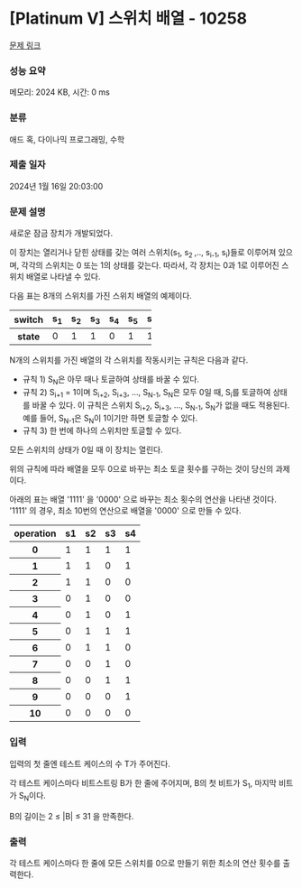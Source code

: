 # [Platinum V] 스위치 배열 - 10258 

[문제 링크](https://www.acmicpc.net/problem/10258) 

### 성능 요약

메모리: 2024 KB, 시간: 0 ms

### 분류

애드 혹, 다이나믹 프로그래밍, 수학

### 제출 일자

2024년 1월 16일 20:03:00

### 문제 설명

<p>새로운 잠금 장치가 개발되었다.</p>

<p>이 장치는 열리거나 닫힌 상태를 갖는 여러 스위치(s<sub>1</sub>, s<sub>2 </sub>,.., s<sub>i-1</sub>, s<sub>i</sub>)들로 이루어져 있으며, 각각의 스위치는 0 또는 1의 상태를 갖는다. 따라서, 각 장치는 0과 1로 이루어진 스위치 배열로 나타낼 수 있다.</p>

<p>다음 표는 8개의 스위치를 가진 스위치 배열의 예제이다.</p>

<table class="table table-bordered" style="width:50%">
	<thead>
		<tr>
			<th>switch</th>
			<th>s<sub>1</sub></th>
			<th>s<sub>2</sub></th>
			<th>s<sub>3</sub></th>
			<th>s<sub>4</sub></th>
			<th>s<sub>5</sub></th>
			<th>s<sub>6</sub></th>
			<th>s<sub>7</sub></th>
			<th>s<sub>8</sub></th>
		</tr>
	</thead>
	<tbody>
		<tr>
			<th>state</th>
			<td>0</td>
			<td>1</td>
			<td>1</td>
			<td>0</td>
			<td>1</td>
			<td>1</td>
			<td>0</td>
			<td>0</td>
		</tr>
	</tbody>
</table>

<p>N개의 스위치를 가진 배열의 각 스위치를 작동시키는 규칙은 다음과 같다.</p>

<ul>
	<li>규칙 1) S<sub>N</sub>은 아무 때나 토글하여 상태를 바꿀 수 있다.</li>
	<li>규칙 2) S<sub>i+1</sub> = 1이며 S<sub>i+2</sub>, S<sub>i+3</sub>, ..., S<sub>N-1</sub>, S<sub>N</sub>은 모두 0일 때, S<sub>i</sub>를 토글하여 상태를 바꿀 수 있다. 이 규칙은 스위치 S<sub>i+2</sub>, S<sub>i+3</sub>, ..., S<sub>N-1</sub>, S<sub>N</sub>가 없을 때도 적용된다. 예를 들어, S<sub>N-1</sub>은 S<sub>N</sub>이 1이기만 하면 토글할 수 있다.</li>
	<li>규칙 3) 한 번에 하나의 스위치만 토글할 수 있다.</li>
</ul>

<p>모든 스위치의 상태가 0일 때 이 장치는 열린다.</p>

<p>위의 규칙에 따라 배열을 모두 0으로 바꾸는 최소 토글 횟수를 구하는 것이 당신의 과제이다.</p>

<p>아래의 표는 배열 '1111' 을 '0000' 으로 바꾸는 최소 횟수의 연산을 나타낸 것이다. '1111' 의 경우, 최소 10번의 연산으로 배열을 '0000' 으로 만들 수 있다.</p>

<table class="table table-bordered" style="width:50%">
	<thead>
		<tr>
			<th>operation</th>
			<th>s1</th>
			<th>s2</th>
			<th>s3</th>
			<th>s4</th>
		</tr>
	</thead>
	<tbody>
		<tr>
			<th>0</th>
			<td>1</td>
			<td>1</td>
			<td>1</td>
			<td>1</td>
		</tr>
		<tr>
			<th>1</th>
			<td>1</td>
			<td>1</td>
			<td>0</td>
			<td>1</td>
		</tr>
		<tr>
			<th>2</th>
			<td>1</td>
			<td>1</td>
			<td>0</td>
			<td>0</td>
		</tr>
		<tr>
			<th>3</th>
			<td>0</td>
			<td>1</td>
			<td>0</td>
			<td>0</td>
		</tr>
		<tr>
			<th>4</th>
			<td>0</td>
			<td>1</td>
			<td>0</td>
			<td>1</td>
		</tr>
		<tr>
			<th>5</th>
			<td>0</td>
			<td>1</td>
			<td>1</td>
			<td>1</td>
		</tr>
		<tr>
			<th>6</th>
			<td>0</td>
			<td>1</td>
			<td>1</td>
			<td>0</td>
		</tr>
		<tr>
			<th>7</th>
			<td>0</td>
			<td>0</td>
			<td>1</td>
			<td>0</td>
		</tr>
		<tr>
			<th>8</th>
			<td>0</td>
			<td>0</td>
			<td>1</td>
			<td>1</td>
		</tr>
		<tr>
			<th>9</th>
			<td>0</td>
			<td>0</td>
			<td>0</td>
			<td>1</td>
		</tr>
		<tr>
			<th>10</th>
			<td>0</td>
			<td>0</td>
			<td>0</td>
			<td>0</td>
		</tr>
	</tbody>
</table>

### 입력 

 <p>입력의 첫 줄엔 테스트 케이스의 수 T가 주어진다.</p>

<p>각 테스트 케이스마다 비트스트링 B가 한 줄에 주어지며, B의 첫 비트가 S<sub>1</sub>, 마지막 비트가 S<sub>N</sub>이다.</p>

<p>B의 길이는 2 ≤ |B| ≤ 31 을 만족한다.</p>

### 출력 

 <p>각 테스트 케이스마다 한 줄에 모든 스위치를 0으로 만들기 위한 최소의 연산 횟수를 출력한다.</p>

